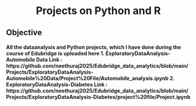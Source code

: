 
<html>
  <h1 align='center'>
    Projects on Python and R
  </h1>
  <h2>
    Objective
  </h2>
  <h4>
    All the dataanalysis and Python projects, which I have done during the course of Edubridge is uploaded here
    1. ExploratoryDataAnalysis-Automobile Data
    Link : https://github.com/neethuraj2025/Edubridge_data_analytics/blob/main/Projects/ExploratoryDataAnalysis-Automobile%20Data/Project%20File/Automobile_analysis.ipynb
    2. ExploratoryDataAnalysis-Diabetes
    Link : https://github.com/neethuraj2025/Edubridge_data_analytics/blob/main/Projects/ExploratoryDataAnalysis-Diabetes/project%20file/Project.ipynb
  </h4>
  </html>
  
